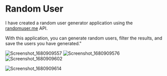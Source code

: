# Random User

I have created a random user generator application using the [randomuser.me](https://randomuser.me/) API.

With this application, you can generate random users, filter the results, and save the users you have generated."


![Screenshot_1680909557](https://user-images.githubusercontent.com/96105426/230691721-7c441cf0-6289-42cf-9fa1-1d09dc99a429.png)
![Screenshot_1680909576](https://user-images.githubusercontent.com/96105426/230691723-9b48d4c9-0f82-47f0-815c-a574ae8c0ac9.png)
![Screenshot_1680909602](https://user-images.githubusercontent.com/96105426/230691726-46d0ba0c-6120-4190-aa89-b60758764bd8.png)

![Screenshot_1680909614](https://user-images.githubusercontent.com/96105426/230691717-462475b7-c520-4e71-8e9f-cd9cb418e713.png)
